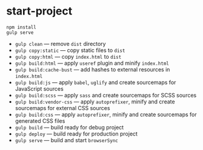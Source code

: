# start-project

```
npm install
gulp serve
```

* `gulp clean` — remove `dist` directory
* `gulp copy:static` — copy static files to `dist`
* `gulp copy:html` — copy `index.html` to `dist`
* `gulp build:html` — apply `useref` plugin and minify `index.html`
* `gulp build:cache-bust` — add hashes to external resources in `index.html`
* `gulp build:js` — apply `babel`, `uglify` and create sourcemaps for JavaScript sources
* `gulp build:scss` — apply `sass` and create sourcemaps for SCSS sources
* `gulp build:vendor-css` — apply `autoprefixer`, minify and create sourcemaps for external CSS sources
* `gulp build:css` — apply `autoprefixer`, minify and create sourcemaps for generated CSS files
* `gulp build` — build ready for debug project
* `gulp deploy` — build ready for production project
* `gulp serve` — build and start `browserSync`
